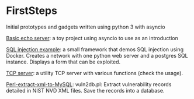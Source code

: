 # FirstSteps
Initial prototypes and gadgets written using python 3 with asyncio

[Basic echo server](server): a toy project using asyncio to use as an introduction

[SQL injection example](sql-injection): a small framework that demos SQL injection using Docker. Creates a network with one python web server and a postgres SQL instance. Displays a form that can be exploited.

[TCP server](tcp-server): a utility TCP server with various functions (check the usage).

[Perl-extract-xml-to-MySQL](https://github.com/UBC-WhiteHat/FirstSteps/tree/master/Perl-extract-xml-to-MySQL): vuln2db.pl: Extract vulnerability records detailed in NIST NVD XML files. Save the records into a database. 
